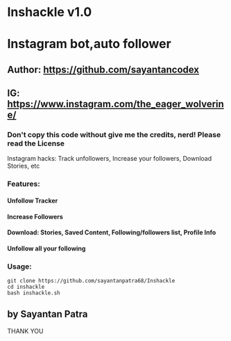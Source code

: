 # Inshackle v1.0
# Instagram bot,auto follower
## Author: https://github.com/sayantancodex
## IG: https://www.instagram.com/the_eager_wolverine/

### Don't copy this code without give me the credits, nerd! Please read the License 

Instagram hacks: Track unfollowers, Increase your followers, Download Stories, etc

### Features:
#### Unfollow Tracker
#### Increase Followers
#### Download: Stories, Saved Content, Following/followers list, Profile Info
#### Unfollow all your following


### Usage:
```
git clone https://github.com/sayantanpatra68/Inshackle
cd inshackle
bash inshackle.sh
```

## by Sayantan Patra

THANK YOU
